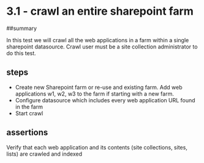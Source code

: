 # 3.1 - crawl an entire sharepoint farm

##summary 

In this test we will crawl all the web applications in a farm within a single sharepoint datasource. Crawl user must be a site collection administrator to do this test.

## steps

  * Create new Sharepoint farm or re-use and existing farm. Add web applications w1, w2, w3 to the farm if starting with a new farm. 
  * Configure datasource which includes every web application URL found in the farm
  * Start crawl
  
## assertions

Verify that each web application and its contents (site collections, sites, lists)  are crawled and indexed 
